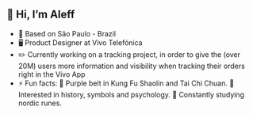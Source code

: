 👋 Hi, I’m Aleff
-
- 📍 Based on São Paulo - Brazil
- 🖥️ Product Designer at Vivo Telefónica
- ✏️ Currently working on a tracking project, in order to give the (over 20M) users more information and visibility when tracking their orders right in the Vivo App
- ⚡ Fun facts: 🥋 Purple belt in Kung Fu Shaolin and Tai Chi Chuan. 🗿 Interested in history, symbols and psychology. 🔮 Constantly studying nordic runes.

<!---
AleffLima/AleffLima is a ✨ special ✨ repository because its `README.md` (this file) appears on your GitHub profile.
You can click the Preview link to take a look at your changes.
--->




